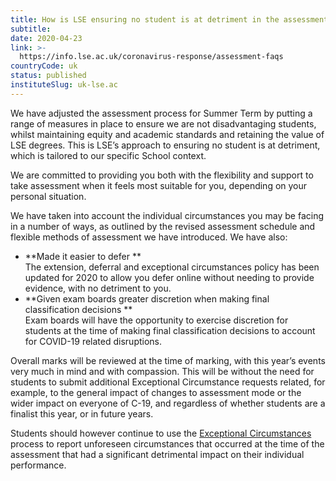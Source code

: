 ```yaml
---
title: How is LSE ensuring no student is at detriment in the assessment period?
subtitle: 
date: 2020-04-23
link: >-
  https://info.lse.ac.uk/coronavirus-response/assessment-faqs
countryCode: uk
status: published
instituteSlug: uk-lse.ac
---
```

We have adjusted the assessment process for Summer Term by putting a range of measures in place to ensure we are not disadvantaging students, whilst maintaining equity and academic standards and retaining the value of LSE degrees. This is LSE’s approach to ensuring no student is at detriment, which is tailored to our specific School context. 

We are committed to providing you both with the flexibility and support to take assessment when it feels most suitable for you, depending on your personal situation.

We have taken into account the individual circumstances you may be facing in a number of ways, as outlined by the revised assessment schedule and flexible methods of assessment we have introduced. We have also:  

  * **Made it easier to defer   **  
The extension, deferral and exceptional circumstances policy has been updated for 2020 to allow you defer online without needing to provide evidence, with no detriment to you.  
  * **Given exam boards greater discretion when making final classification decisions   **  
Exam boards will have the opportunity to exercise discretion for students at the time of making final classification decisions to account for COVID-19 related disruptions.   
  
Overall marks will be reviewed at the time of marking, with this year’s events very much in mind and with compassion. This will be without the need for students to submit additional Exceptional Circumstance requests related, for example, to the general impact of changes to assessment mode or the wider impact on everyone of C-19, and regardless of whether students are a finalist this year, or in future years.   
  
Students should however continue to use the [Exceptional Circumstances](https://info.lse.ac.uk/current-students/services/assets/documents/Student-guidance-Extensions-Deferrals-and-ECs.pdf) process to report unforeseen circumstances that occurred at the time of the assessment that had a significant detrimental impact on their individual performance.



